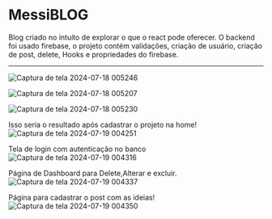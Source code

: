 # MessiBLOG

Blog criado no intuíto de explorar o que o react pode oferecer. O backend foi usado firebase, o projeto contém validações, criação de usuário, criação de post, delete, Hooks e propriedades do firebase.

-----

![Captura de tela 2024-07-18 005246](https://github.com/user-attachments/assets/3d8da94c-0968-4d61-8cd4-f6bcfbe7f120)

![Captura de tela 2024-07-18 005207](https://github.com/user-attachments/assets/63914b33-4d7a-4244-b7d6-75116a46dba4)

![Captura de tela 2024-07-18 005230](https://github.com/user-attachments/assets/15f33e62-dc7e-4b82-8aa8-fc380792b459)

Isso seria o resultado após cadastrar o projeto na home!
![Captura de tela 2024-07-19 004251](https://github.com/user-attachments/assets/0e1e1674-325c-47c6-9d46-aff7053161da)

Tela de login com autenticação no banco
![Captura de tela 2024-07-19 004316](https://github.com/user-attachments/assets/ca0c8618-3c0a-4908-ab6b-be88fdda3961)

Página de Dashboard para Delete,Alterar e excluir.
![Captura de tela 2024-07-19 004337](https://github.com/user-attachments/assets/324e0910-a073-4182-8850-cd91a4079ad0)

Página para cadastrar o post com as ideias!
![Captura de tela 2024-07-19 004350](https://github.com/user-attachments/assets/d2d40760-7584-4de3-ada2-5692c6fb915c)
